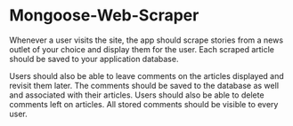 # Mongoose-Web-Scraper

Whenever a user visits the site, the app should scrape stories from a news outlet of your choice and display them for the user. Each scraped article should be saved to your application database. 



Users should also be able to leave comments on the articles displayed and revisit them later. The comments should be saved to the database as well and associated with their articles. Users should also be able to delete comments left on articles. All stored comments should be visible to every user.

